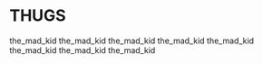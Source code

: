 # THUGS
the_mad_kid
the_mad_kid
the_mad_kid
the_mad_kid
the_mad_kid
the_mad_kid
the_mad_kid
the_mad_kid
